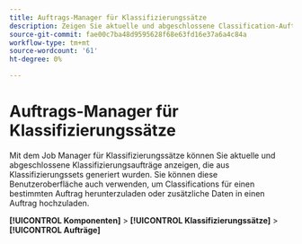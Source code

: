 ```yaml
---
title: Auftrags-Manager für Klassifizierungssätze
description: Zeigen Sie aktuelle und abgeschlossene Classification-Aufträge an, die aus Classification-Sets generiert wurden.
source-git-commit: fae00c7ba48d9595628f68e63fd16e37a6a4c84a
workflow-type: tm+mt
source-wordcount: '61'
ht-degree: 0%

---
```



# Auftrags-Manager für Klassifizierungssätze

Mit dem Job Manager für Klassifizierungssätze können Sie aktuelle und abgeschlossene Klassifizierungsaufträge anzeigen, die aus Klassifizierungssets generiert wurden. Sie können diese Benutzeroberfläche auch verwenden, um Classifications für einen bestimmten Auftrag herunterzuladen oder zusätzliche Daten in einen Auftrag hochzuladen.

**[!UICONTROL Komponenten]** > **[!UICONTROL Klassifizierungssätze]** > **[!UICONTROL Aufträge]**
